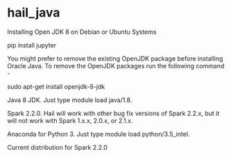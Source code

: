 # hail_java

Installing Open JDK 8 on Debian or Ubuntu Systems

pip install jupyter

You might prefer to remove the existing OpenJDK package before installing Oracle Java. To remove the OpenJDK packages run the following command -


sudo apt-get install openjdk-8-jdk


Java 8 JDK. Just type module load java/1.8.

Spark 2.2.0. Hail will work with other bug fix versions of Spark 2.2.x, but it will not work with Spark 1.x.x, 2.0.x, or 2.1.x.

Anaconda for Python 3. Just type module load python/3.5_intel.

Current distribution for Spark 2.2.0
